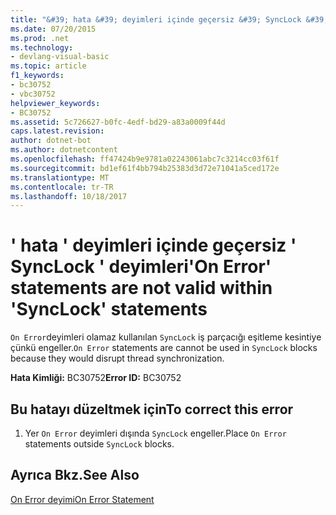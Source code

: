 ```yaml
---
title: "&#39; hata &#39; deyimleri içinde geçersiz &#39; SyncLock &#39; deyimleri"
ms.date: 07/20/2015
ms.prod: .net
ms.technology:
- devlang-visual-basic
ms.topic: article
f1_keywords:
- bc30752
- vbc30752
helpviewer_keywords:
- BC30752
ms.assetid: 5c726627-b0fc-4edf-bd29-a83a0009f44d
caps.latest.revision: 
author: dotnet-bot
ms.author: dotnetcontent
ms.openlocfilehash: ff47424b9e9781a02243061abc7c3214cc03f61f
ms.sourcegitcommit: bd1ef61f4bb794b25383d3d72e71041a5ced172e
ms.translationtype: MT
ms.contentlocale: tr-TR
ms.lasthandoff: 10/18/2017
---
```

# <a name="39on-error39-statements-are-not-valid-within-39synclock39-statements"></a><span data-ttu-id="e9449-102">&#39; hata &#39; deyimleri içinde geçersiz &#39; SyncLock &#39; deyimleri</span><span class="sxs-lookup"><span data-stu-id="e9449-102">&#39;On Error&#39; statements are not valid within &#39;SyncLock&#39; statements</span></span>
<span data-ttu-id="e9449-103">`On Error`deyimleri olamaz kullanılan `SyncLock` iş parçacığı eşitleme kesintiye çünkü engeller.</span><span class="sxs-lookup"><span data-stu-id="e9449-103">`On Error` statements are cannot be used in `SyncLock` blocks because they would disrupt thread synchronization.</span></span>  
  
 <span data-ttu-id="e9449-104">**Hata Kimliği:** BC30752</span><span class="sxs-lookup"><span data-stu-id="e9449-104">**Error ID:** BC30752</span></span>  
  
## <a name="to-correct-this-error"></a><span data-ttu-id="e9449-105">Bu hatayı düzeltmek için</span><span class="sxs-lookup"><span data-stu-id="e9449-105">To correct this error</span></span>  
  
1.  <span data-ttu-id="e9449-106">Yer `On Error` deyimleri dışında `SyncLock` engeller.</span><span class="sxs-lookup"><span data-stu-id="e9449-106">Place `On Error` statements outside `SyncLock` blocks.</span></span>  
  
## <a name="see-also"></a><span data-ttu-id="e9449-107">Ayrıca Bkz.</span><span class="sxs-lookup"><span data-stu-id="e9449-107">See Also</span></span>  
 [<span data-ttu-id="e9449-108">On Error deyimi</span><span class="sxs-lookup"><span data-stu-id="e9449-108">On Error Statement</span></span>](../../visual-basic/language-reference/statements/on-error-statement.md)
